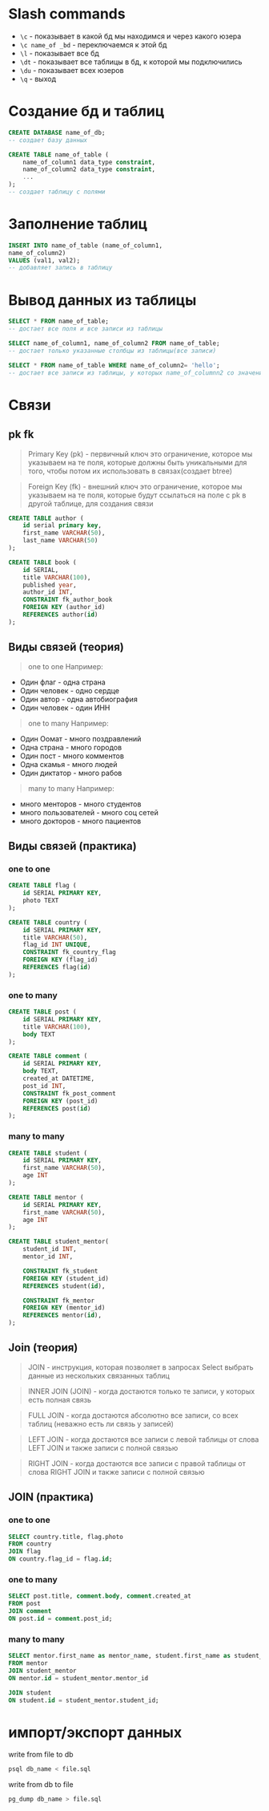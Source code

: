 # Slash commands
* `\c` - показывает в какой бд мы находимся и через какого юзера
* `\c name_of _bd` - переключаемся к этой бд 
* `\l` - показывает все бд
* `\dt` - показывает все таблицы в бд, к которой мы подключились
* `\du` - показывает всех юзеров
* `\q` - выход


# Создание бд и таблиц
```sql
CREATE DATABASE name_of_db;
-- создает базу данных
```
```sql
CREATE TABLE name_of_table (
    name_of_column1 data_type constraint,
    name_of_column2 data_type constraint,
    ...
);
-- создает таблицу с полями
```

# Заполнение таблиц
```sql 
INSERT INTO name_of_table (name_of_column1,
name_of_column2)
VALUES (val1, val2);
-- добавляет запись в таблицу
```

# Вывод данных из таблицы
```sql 
SELECT * FROM name_of_table;
-- достает все поля и все записи из таблицы
```

```sql
SELECT name_of_column1, name_of_column2 FROM name_of_table;
-- достает только указанные столбцы из таблицы(все записи)
```
```sql
SELECT * FROM name_of_table WHERE name_of_column2= 'hello';
-- достает все записи из таблицы, у которых name_of_columnn2 со значением 'hello'
```

# Связи 
## pk fk
> Primary Key (pk) - первичный ключ
>  это ограничение, которое мы указываем на те поля, которые должны быть уникальными для того, чтобы потом их использовать в связах(создает btree)

> Foreign Key (fk) - внешний ключ 
>  это ограничение, которое мы указываем на те поля, которые будут ссылаться на поле с pk в другой таблице, для создания связи


```sql
CREATE TABLE author (
    id serial primary key,
    first_name VARCHAR(50),
    last_name VARCHAR(50)
);

CREATE TABLE book (
    id SERIAL,
    title VARCHAR(100),
    published year,
    author_id INT,
    CONSTRAINT fk_author_book
    FOREIGN KEY (author_id)
    REFERENCES author(id)
);
```

## Виды связей (теория)
> one to one 
Например:

* Один флаг - одна страна
* Один человек - одно сердце
* Один автор - одна автобиография
* Один человек - один ИНН


> one to many
Например:

* Один Оомат - много поздравлений
* Одна страна - много городов
* Один пост - много комментов
* Одна скамья - много людей
* Один диктатор - много рабов


> many to many
Например:

* много менторов - много студентов
* много пользователей - много соц сетей
* много докторов - много пациентов


## Виды связей (практика)
### one to one
```sql
CREATE TABLE flag (
    id SERIAL PRIMARY KEY,
    photo TEXT
);

CREATE TABLE country (
    id SERIAL PRIMARY KEY,
    title VARCHAR(50),
    flag_id INT UNIQUE,
    CONSTRAINT fk_country_flag
    FOREIGN KEY (flag_id)
    REFERENCES flag(id)
);
```

### one to many
```sql
CREATE TABLE post (
    id SERIAL PRIMARY KEY,
    title VARCHAR(100),
    body TEXT
);

CREATE TABLE comment (
    id SERIAL PRIMARY KEY,
    body TEXT,
    created_at DATETIME,
    post_id INT,
    CONSTRAINT fk_post_comment
    FOREIGN KEY (post_id)
    REFERENCES post(id)
);
```

### many to many
```sql
CREATE TABLE student (
    id SERIAL PRIMARY KEY,
    first_name VARCHAR(50),
    age INT
);

CREATE TABLE mentor (
    id SERIAL PRIMARY KEY,
    first_name VARCHAR(50),
    age INT
);

CREATE TABLE student_mentor(
    student_id INT,
    mentor_id INT,

    CONSTRAINT fk_student
    FOREIGN KEY (student_id)
    REFERENCES student(id),

    CONSTRAINT fk_mentor
    FOREIGN KEY (mentor_id)
    REFERENCES mentor(id),
);
```

## Join (теория)
> JOIN - инструкция, которая позволяет в запросах Select выбрать данные из нескольких связанных таблиц

> INNER JOIN (JOIN) -  когда достаются только те записи, у которых есть полная связь

> FULL JOIN - когда достаются абсолютно все записи, со всех таблиц (неважно есть ли связь у записей)

> LEFT JOIN - когда достаются все записи с левой таблицы от слова LEFT JOIN и также записи с полной связью

> RIGHT JOIN - когда достаются все записи с правой таблицы от слова RIGHT JOIN и также записи с полной связью


## JOIN (практика)
### one to one 
```sql
SELECT country.title, flag.photo
FROM country
JOIN flag 
ON country.flag_id = flag.id;
```

### one to many
```sql
SELECT post.title, comment.body, comment.created_at
FROM post
JOIN comment
ON post.id = comment.post_id;
```

### many to many
```sql
SELECT mentor.first_name as mentor_name, student.first_name as student_name
FROM mentor 
JOIN student_mentor
ON mentor.id = student_mentor.mentor_id

JOIN student
ON student.id = student_mentor.student_id;
```

# импорт/экспорт данных
write from file to db
```bash
psql db_name < file.sql
```

write from db to file
```bash
pg_dump db_name > file.sql 
```
